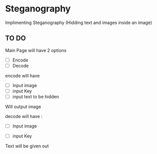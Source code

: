 # Steganography
Implimenting Steganography (Hidding text and images inside an image)

## TO DO
Main Page will have 2 options 
- [ ] Encode 
- [ ] Decode

encode will have 
- [ ] Input image 
- [ ] input Key
- [ ] input text to be hidden

Will output image 



decode will have :
- [ ] Input image 
- [ ] input Key
         

Text will be given out
